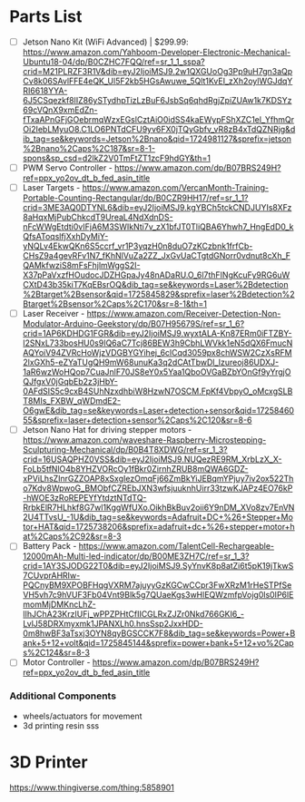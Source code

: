 # Parts List 
- [ ] Jetson Nano Kit (WiFi Advanced) | $299.99: https://www.amazon.com/Yahboom-Developer-Electronic-Mechanical-Ubuntu18-04/dp/B0CZHC7FQQ/ref=sr_1_1_sspa?crid=M21PLRZF3R1V&dib=eyJ2IjoiMSJ9.2w1QXGUoOg3Pp9uH7gn3aQpCv8k06SAvlFFE4eQK_Ul5F2kb5HGsAwuwe_5Qlt1KvEI_zXh2oylWGJdqYRI6618YYA-6J5CSqezkf8lIZ86ySTydhpTizLzBuF6JsbSq6qhdRgjZpiZUAw1k7KDSYz69cVQnX9xmEdZn-fTxaAPnGFjGOebrmqWzxEGslCztAiO0idSS4kaEWypFShXZC1el_YfhmQrOi2IebLMyuO8.C1LO6PNTdCFU9yv6FX0jTQyGbfv_vR8zB4xTdQZNRjg&dib_tag=se&keywords=Jetson%2Bnano&qid=1724981127&sprefix=jetson%2Bnano%2Caps%2C187&sr=8-1-spons&sp_csd=d2lkZ2V0TmFtZT1zcF9hdGY&th=1
- [ ] PWM Servo Controller - https://www.amazon.com/dp/B07BRS249H?ref=ppx_yo2ov_dt_b_fed_asin_title
- [ ] Laser Targets - https://www.amazon.com/VercanMonth-Training-Portable-Counting-Rectangular/dp/B0CZR9HH17/ref=sr_1_1?crid=3ME3AQ0DTYNL6&dib=eyJ2IjoiMSJ9.kgYBCh5tckCNDJUYIs8XFz8aHqxMjPubChkcdT9UreaL4NdXdnDS-nFcWWgEtdti0vIFjA6M3SWIkNti7v_zX1bfJT0TliQBA6Yhwh7_HngEdD0_kQfsAToqslfjXxhDyMiY-yNQLv4EkwQKn6S5ccrf_vr1P3yqzH0n8duO7zKCzbnk1frfCb-CHsZ9a4gevRFv1N7_fKhNlVuZa2ZZ_JxGvUaCTgtdGNorr0vdnut8cXh_FQAMkfwziS8mFsFhjlmWggS2I-X37pPaVxzfHOudocJDZHGpaJy48nADaRU.O_6l7thFINgKcuFy9RG6uWCXtD43b35kiT7KqEBsrOQ&dib_tag=se&keywords=Laser%2Bdetection%2Btarget%2Bsensor&qid=1725845829&sprefix=laser%2Bdetection%2Btarget%2Bsensor%2Caps%2C170&sr=8-1&th=1
- [ ] Laser Receiver - https://www.amazon.com/Receiver-Detection-Non-Modulator-Arduino-Geekstory/dp/B07H95679S/ref=sr_1_6?crid=1AP6KDHDG1FGR&dib=eyJ2IjoiMSJ9.wyxtALA-Kn87ERm0iFTZBY-l2SNxL733bosHU0s9IQ6aC7Tcj86BEW3h9CbhLWVkk1eN5dQX6FmucNAQYoiV94ZVRcHoWjzVDGBYGYihej_6clCqd3059px8chWSW2CzXsRFM2lxGXh5-eZYaTUgQH9mW68unuKa3q2dCAtTbwDl_Izureoj86UDXJ-1aR6wzWoHQop7CuaJnlF70JS8eY0x5Yaa1QboOVGaBZbYOnGf9yYrgjOQJfgxV0jGqbEb2z3jHbY-0AFdSIS5c9cxB4SUhNzxdhbiW8HzwN7OSCM.FpKf4VbpyO_oMcxgSLBT8MIs_FXBW_qWDmdE2-O6gwE&dib_tag=se&keywords=Laser+detection+sensor&qid=1725846055&sprefix=laser+detection+sensor%2Caps%2C120&sr=8-6
- [ ] Jetson Nano Hat for driving stepper motors - https://www.amazon.com/waveshare-Raspberry-Microstepping-Sculpturing-Mechanical/dp/B0B4T8XDWG/ref=sr_1_3?crid=16USAQPHZ0VSS&dib=eyJ2IjoiMSJ9.NUQezRE9RM_XrbLzX_X-FoLb5tfNlO4b8YHZVORcOy1fBkr0ZirnhZRUB8mQWA6GDZ-xPViLhsZInrGZZOAP8xSxgIezOmqFj66ZmBkYiJEBqmYPjuy7iv2ox522Tho7Kdv8WpwoG_BMObfCZREbJXN3wfsjuuknhUirr33tzwKJAPz4EO76kP-hWOE3zRoREPEYfYtdztNTdTQ-RrbkElR7HLhkf8G7wl1KggWfUXo.OikhBkBuv2oii6Y9nDM_XVo8zv7EnVN2U4TTvsU_-1U&dib_tag=se&keywords=Adafruit+DC+%26+Stepper+Motor+HAT&qid=1725738206&sprefix=adafruit+dc+%26+stepper+motor+hat%2Caps%2C92&sr=8-3
- [ ] Battery Pack - https://www.amazon.com/TalentCell-Rechargeable-12000mAh-Multi-led-indicator/dp/B00ME3ZH7C/ref=sr_1_3?crid=1AY3SJODG22T0&dib=eyJ2IjoiMSJ9.SyYnvK8p8atZi6t5pK19jTkwS7CUvprAHRIw-PQCnyBM9XPOBFHqgVXRM7ajuyyGzKGCwCCpr3FwXRzM1rHeSTPfSeVH5vh7c9hVUF3Fb04Vnt9Blk5g7QUaeKgs3wHlEQWzmfpVojg0ls0IP6lEmomMjDMKncLhZ-lIhJChA23KrzIUFj_wPPZPHtCfIICGLRxZJZr0Nkd766GKI6_-LvlJ58DRXmyxmk1JPANXLh0.hnsSsp2JxxHDD-0m8hwBF3aTsxj3OYN8qyBGSCCK7F8&dib_tag=se&keywords=Power+Bank+5+12+volt&qid=1725845144&sprefix=power+bank+5+12+vo%2Caps%2C124&sr=8-3
- [ ] Motor Controller - https://www.amazon.com/dp/B07BRS249H?ref=ppx_yo2ov_dt_b_fed_asin_title

### Additional Components 
- wheels/actuators for movement
- 3d printing resin sss

# 3D Printer 
https://www.thingiverse.com/thing:5858901